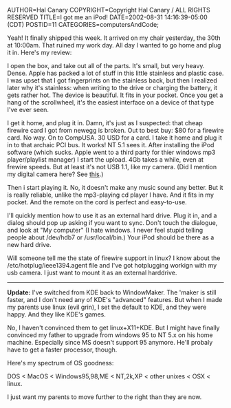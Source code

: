 AUTHOR=Hal Canary
COPYRIGHT=Copyright Hal Canary / ALL RIGHTS RESERVED
TITLE=I got me an iPod!
DATE=2002-08-31 14:16:39-05:00 (CDT)
POSTID=11
CATEGORIES=computersAndCode;

Yeah! It finally shipped this week. It arrived on my chair yesterday, the 30th at 10:00am. That ruined my work day. All day I wanted to go home and plug it in. Here's my review:

I open the box, and take out all of the parts. It's small, but very heavy. Dense. Apple has packed a lot of stuff in this little stainless and plastic case. I was upset that I got fingerprints on the stainless back, but then I realized later why it's stainless: when writing to the drive or charging the battery, it gets rather hot. The device is beautiful. It fits in your pocket. Once you get a hang of the scrollwheel, it's the easiest interface on a device of that type I've ever seen.

I get it home, and plug it in. Damn, it's just as I suspected: that cheap firewire card I got from newegg is broken. Out to best buy: $80 for a firewire card. No way. On to CompUSA. 30 USD for a card. I take it home and plug it in to that archaic PCI bus. It works! NT 5.1 sees it. After installing the iPod software (which sucks. Apple went to a third party for thier windows mp3 player/playlist manager) I start the upload. 4Gb takes a while, even at frewire speeds. But at least it's not USB 1.1, like my camera. (Did I mention my digital camera here? See [this](http://ups.physics.wisc.edu/~hal/powershot.html).)

Then i start playing it. No, it doesn't make any music sound any better. But it is really reliable, unlike the mp3-playing cd player I have. And it fits in my pocket. And the remote on the cord is perfect and easy-to-use.

I'll quickly mention how to use it as an external hard drive. Plug it in, and a dialog should pop up asking if you want to sync. Don't touch the dialogue, and look at "My computer" (I hate windows. I never feel stupid telling people about /dev/hdb7 or /usr/local/bin.) Your iPod should be there as a new hard drive.

Will someone tell me the state of firewire support in linux? I know about the /etc/hotplug/ieee1394.agent file and I've got hotplugging workign with my usb camera. I just want to mount it as an external harddrive.

* * *

**Update:** I've switched from KDE back to WindowMaker. The 'maker is still faster, and I don't need any of KDE's "advanced" features. But when I made my parents use linux (evil grin), I set the default to KDE, and they were happy. And they like KDE's games.

No, I haven't convinced them to get linux+X11+KDE. But I might have finally convinced my father to upgrade from windows 95 to NT 5.x on his home machine. Especially since MS doesn't support 95 anymore. He'll probaly have to get a faster processor, though.

Here's my spectrum of OS goodness:

DOS < MacOS < Windows95,98,ME < NT,2k,XP < other unixes < OSX < linux.

I just want my parents to move further to the right than they are now.
